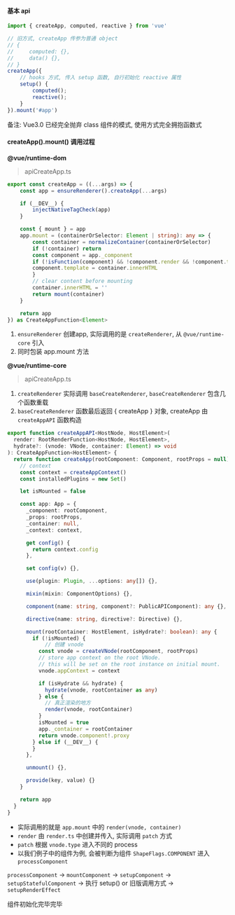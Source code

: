 #### 基本 api

```javascript
import { createApp, computed, reactive } from 'vue'

// 旧方式, createApp 传参为普通 object
// {
//     computed: {},
//     data() {},
// }
createApp({
    // hooks 方式, 传入 setup 函数, 自行初始化 reactive 属性
    setup() {
        computed();
        reactive();
    }
}).mount('#app')
```
备注: Vue3.0 已经完全抛弃 class 组件的模式, 使用方式完全拥抱函数式

#### createApp().mount() 调用过程

**@vue/runtime-dom**
> apiCreateApp.ts
```TypeScript
export const createApp = ((...args) => {
    const app = ensureRenderer().createApp(...args)

    if (__DEV__) {
        injectNativeTagCheck(app)
    }

    const { mount } = app
    app.mount = (containerOrSelector: Element | string): any => {
        const container = normalizeContainer(containerOrSelector)
        if (!container) return
        const component = app._component
        if (!isFunction(component) && !component.render && !component.template) {
        component.template = container.innerHTML
        }
        // clear content before mounting
        container.innerHTML = ''
        return mount(container)
    }

    return app
}) as CreateAppFunction<Element>
```

1. `ensureRenderer` 创建app, 实际调用的是 `createRenderer`, 从 `@vue/runtime-core` 引入
2. 同时包装 app.mount 方法

**@vue/runtime-core**
> apiCreateApp.ts
1. `createRenderer` 实际调用 `baseCreateRenderer`, `baseCreateRenderer` 包含几个函数重载
2. `baseCreateRenderer` 函数最后返回 { createApp } 对象, createApp 由 `createAppAPI` 函数构造
```TypeScript
export function createAppAPI<HostNode, HostElement>(
  render: RootRenderFunction<HostNode, HostElement>,
  hydrate?: (vnode: VNode, container: Element) => void
): CreateAppFunction<HostElement> {
  return function createApp(rootComponent: Component, rootProps = null) {
    // context
    const context = createAppContext()
    const installedPlugins = new Set()

    let isMounted = false

    const app: App = {
      _component: rootComponent,
      _props: rootProps,
      _container: null,
      _context: context,

      get config() {
        return context.config
      },

      set config(v) {},

      use(plugin: Plugin, ...options: any[]) {},

      mixin(mixin: ComponentOptions) {},

      component(name: string, component?: PublicAPIComponent): any {},

      directive(name: string, directive?: Directive) {},

      mount(rootContainer: HostElement, isHydrate?: boolean): any {
        if (!isMounted) {
            // 创建 vnode
          const vnode = createVNode(rootComponent, rootProps)
          // store app context on the root VNode.
          // this will be set on the root instance on initial mount.
          vnode.appContext = context

          if (isHydrate && hydrate) {
            hydrate(vnode, rootContainer as any)
          } else {
            // 真正渲染的地方
            render(vnode, rootContainer)
          }
          isMounted = true
          app._container = rootContainer
          return vnode.component!.proxy
        } else if (__DEV__) {
        }
      },

      unmount() {},

      provide(key, value) {}
    }

    return app
  }
}

```

- 实际调用的就是 `app.mount` 中的 `render(vnode, container)`
- `render` 由 `render.ts` 中创建并传入, 实际调用 `patch` 方式
- `patch` 根据 `vnode.type` 进入不同的 process
- 以我们例子中的组件为例, 会被判断为组件 `ShapeFlags.COMPONENT` 进入 `processComponent`

`processComponent` -> `mountComponent` -> `setupComponent` -> `setupStatefulComponent` -> 执行 setup() or 旧版调用方式 -> `setupRenderEffect`

组件初始化完毕完毕
